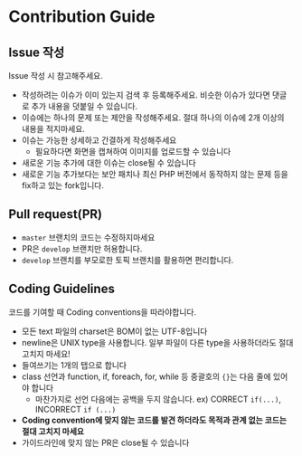 # Contribution Guide

## Issue 작성
Issue 작성 시 참고해주세요.

* 작성하려는 이슈가 이미 있는지 검색 후 등록해주세요. 비슷한 이슈가 있다면 댓글로 추가 내용을 덧붙일 수 있습니다.
* 이슈에는 하나의 문제 또는 제안을 작성해주세요. 절대 하나의 이슈에 2개 이상의 내용을 적지마세요.
* 이슈는 가능한 상세하고 간결하게 작성해주세요
	* 필요하다면 화면을 캡쳐하여 이미지를 업로드할 수 있습니다
* 새로운 기능 추가에 대한 이슈는 close될 수 있습니다
* 새로운 기능 추가보다는 보안 패치나 최신 PHP 버전에서 동작하지 않는 문제 등을 fix하고 있는 fork입니다.

## Pull request(PR)
* `master` 브랜치의 코드는 수정하지마세요
* PR은 `develop` 브랜치만 허용합니다.
* `develop` 브랜치를 부모로한 토픽 브랜치를 활용하면 편리합니다.


## Coding Guidelines
코드를 기여할 때 Coding conventions을 따라야합니다.

* 모든 text 파일의 charset은 BOM이 없는 UTF-8입니다
* newline은 UNIX type을 사용합니다. 일부 파일이 다른 type을 사용하더라도 절대 고치지 마세요!
* 들여쓰기는 1개의 탭으로 합니다
* class 선언과 function, if, foreach, for, while 등 중괄호의 `{}`는 다음 줄에 있어야 합니다
	* 마찬가지로 선언 다음에는 공백을 두지 않습니다. ex) CORRECT `if(...)`, INCORRECT `if (...)`
* **Coding convention에 맞지 않는 코드를 발견 하더라도 목적과 관계 없는 코드는 절대 고치지 마세요**
* 가이드라인에 맞지 않는 PR은 close될 수 있습니다
